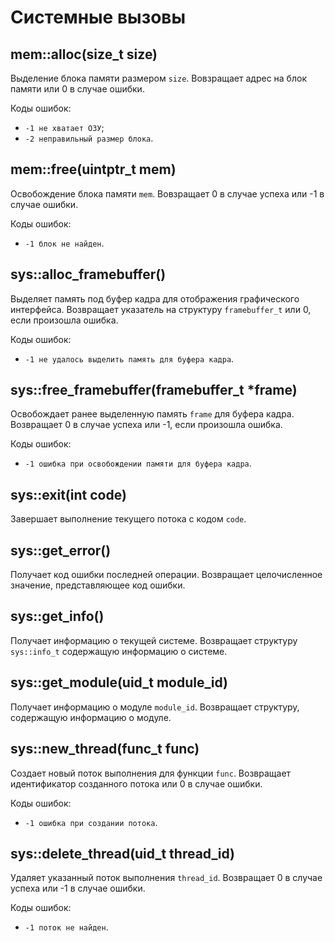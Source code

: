 # Системные вызовы

## mem::alloc(size_t size)

Выделение блока памяти размером `size`. 
Вовзращает адрес на блок памяти или 0 в случае ошибки.

Коды ошибок:

- `-1 не хватает ОЗУ`;
- `-2 неправильный размер блока`.

## mem::free(uintptr_t mem)

Освобождение блока памяти `mem`. 
Вовзращает 0 в случае успеха или -1 в случае ошибки.

Коды ошибок:

-  `-1 блок не найден`.


## sys::alloc_framebuffer()

Выделяет память под буфер кадра для отображения графического интерфейса. 
Возвращает указатель на структуру `framebuffer_t` или 0, если произошла ошибка. 

Коды ошибок:

- `-1 не удалось выделить память для буфера кадра`.

## sys::free_framebuffer(framebuffer_t *frame)

Освобождает ранее выделенную память `frame` для буфера кадра. Возвращает 0 в случае успеха или -1, если произошла ошибка.

Коды ошибок:

- `-1 ошибка при освобождении памяти для буфера кадра`.

## sys::exit(int code)

Завершает выполнение текущего потока с кодом `code`.

## sys::get_error()

Получает код ошибки последней операции. Возвращает целочисленное значение, представляющее код ошибки.

## sys::get_info()

Получает информацию о текущей системе. Возвращает структуру `sys::info_t` содержащую информацию о системе.

## sys::get_module(uid_t module_id)

Получает информацию о модуле `module_id`. Возвращает структуру, содержащую информацию о модуле.

## sys::new_thread(func_t func)

Создает новый поток выполнения для функции `func`. Возвращает идентификатор созданного потока или 0 в случае ошибки.

Коды ошибок:

- `-1 ошибка при создании потока`.

## sys::delete_thread(uid_t thread_id)

Удаляет указанный поток выполнения `thread_id`. Возвращает 0 в случае успеха или -1 в случае ошибки.

Коды ошибок:

- `-1 поток не найден`.

<!--
## sys::get_time()

Получает текущее время системы в формате timestamp. Возвращает целое число, представляющее количество секунд с начала эпохи.

## sys::set_alarm(time_t time, func_t func)

Устанавливает сигнал будильника на время time. При наступлении указанного времени будет вызвана функция func.

Коды ошибок:

- `-1 ошибка при установке сигнала будильника`.
-->